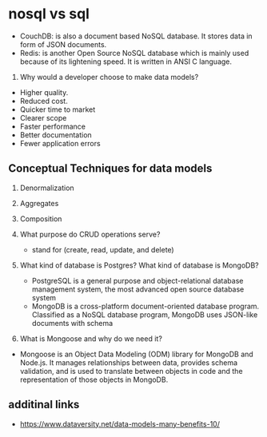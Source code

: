 # nosql vs sql

* CouchDB: is also a document based NoSQL database. It stores data in form of JSON documents.
* Redis: is another Open Source NoSQL database which is mainly used because of its lightening speed. It is written in ANSI C language.

1. Why would a developer choose to make data models?

 - Higher quality.
 - Reduced cost. 
 - Quicker time to market
 - Clearer scope
 - Faster performance
 - Better documentation
 - Fewer application errors

## Conceptual Techniques for data models 

 1. Denormalization
 2. Aggregates
 3. Composition

2. What purpose do CRUD operations serve?
    - stand for (create, read, update, and delete)

3. What kind of database is Postgres? What kind of database is MongoDB?
    - PostgreSQL is a general purpose and object-relational database management system, the most advanced open source database system
    - MongoDB is a cross-platform document-oriented database program. Classified as a NoSQL database program, MongoDB uses JSON-like documents with schema

4. What is Mongoose and why do we need it?
* Mongoose is an Object Data Modeling (ODM) library for MongoDB and Node.js. It manages relationships between data, provides schema validation, and is used to translate between objects in code and the representation of those objects in MongoDB.

## additinal links 

 - https://www.dataversity.net/data-models-many-benefits-10/
